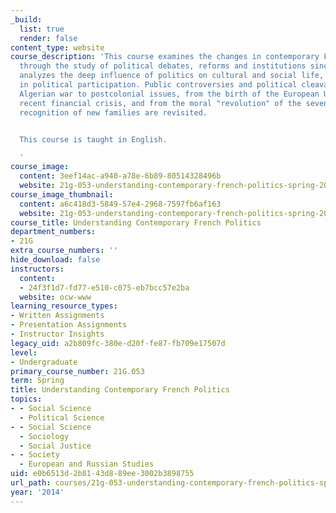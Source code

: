 ```yaml
---
_build:
  list: true
  render: false
content_type: website
course_description: 'This course examines the changes in contemporary French society
  through the study of political debates, reforms and institutions since 1958, and
  analyzes the deep influence of politics on cultural and social life, despite a decline
  in political participation. Public controversies and political cleavages, from the
  Algerian war to postcolonial issues, from the birth of the European Union to the
  recent financial crisis, and from the moral "revolution" of the seventies to the
  recognition of new families are revisited.


  This course is taught in English.

  '
course_image:
  content: 3eef14ac-a940-a78e-6b89-80514328496b
  website: 21g-053-understanding-contemporary-french-politics-spring-2014
course_image_thumbnail:
  content: a6c418d3-5849-57e4-2968-7597fb6af163
  website: 21g-053-understanding-contemporary-french-politics-spring-2014
course_title: Understanding Contemporary French Politics
department_numbers:
- 21G
extra_course_numbers: ''
hide_download: false
instructors:
  content:
  - 24f3f1d7-fd77-e510-c075-eb7bcc57e2ba
  website: ocw-www
learning_resource_types:
- Written Assignments
- Presentation Assignments
- Instructor Insights
legacy_uid: a2b809fc-380e-d20f-fe87-fb709e17507d
level:
- Undergraduate
primary_course_number: 21G.053
term: Spring
title: Understanding Contemporary French Politics
topics:
- - Social Science
  - Political Science
- - Social Science
  - Sociology
  - Social Justice
- - Society
  - European and Russian Studies
uid: e0b6513d-2b81-43d8-89ee-3002b3898755
url_path: courses/21g-053-understanding-contemporary-french-politics-spring-2014
year: '2014'
---
```

